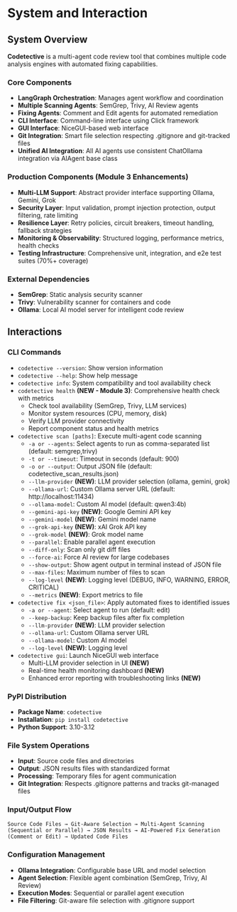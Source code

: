 # System and Interaction

## System Overview

**Codetective** is a multi-agent code review tool that combines multiple code analysis engines with automated fixing capabilities.

### Core Components
- **LangGraph Orchestration**: Manages agent workflow and coordination
- **Multiple Scanning Agents**: SemGrep, Trivy, AI Review agents
- **Fixing Agents**: Comment and Edit agents for automated remediation
- **CLI Interface**: Command-line interface using Click framework
- **GUI Interface**: NiceGUI-based web interface
- **Git Integration**: Smart file selection respecting .gitignore and git-tracked files
- **Unified AI Integration**: All AI agents use consistent ChatOllama integration via AIAgent base class

### Production Components (Module 3 Enhancements)
- **Multi-LLM Support**: Abstract provider interface supporting Ollama, Gemini, Grok
- **Security Layer**: Input validation, prompt injection protection, output filtering, rate limiting
- **Resilience Layer**: Retry policies, circuit breakers, timeout handling, fallback strategies
- **Monitoring & Observability**: Structured logging, performance metrics, health checks
- **Testing Infrastructure**: Comprehensive unit, integration, and e2e test suites (70%+ coverage)

### External Dependencies
- **SemGrep**: Static analysis security scanner
- **Trivy**: Vulnerability scanner for containers and code
- **Ollama**: Local AI model server for intelligent code review

## Interactions

### CLI Commands
- `codetective --version`: Show version information
- `codetective --help`: Show help message
- `codetective info`: System compatibility and tool availability check
- `codetective health` **(NEW - Module 3)**: Comprehensive health check with metrics
  - Check tool availability (SemGrep, Trivy, LLM services)
  - Monitor system resources (CPU, memory, disk)
  - Verify LLM provider connectivity
  - Report component status and health metrics
- `codetective scan [paths]`: Execute multi-agent code scanning
  - `-a or --agents`: Select agents to run as comma-separated list (default: semgrep,trivy)
  - `-t or --timeout`: Timeout in seconds (default: 900)
  - `-o or --output`: Output JSON file (default: codetective_scan_results.json)
  - `--llm-provider` **(NEW)**: LLM provider selection (ollama, gemini, grok)
  - `--ollama-url`: Custom Ollama server URL (default: http://localhost:11434)
  - `--ollama-model`: Custom AI model (default: qwen3:4b)
  - `--gemini-api-key` **(NEW)**: Google Gemini API key
  - `--gemini-model` **(NEW)**: Gemini model name
  - `--grok-api-key` **(NEW)**: xAI Grok API key
  - `--grok-model` **(NEW)**: Grok model name
  - `--parallel`: Enable parallel agent execution
  - `--diff-only`: Scan only git diff files
  - `--force-ai`: Force AI review for large codebases
  - `--show-output`: Show agent output in terminal instead of JSON file
  - `--max-files`: Maximum number of files to scan
  - `--log-level` **(NEW)**: Logging level (DEBUG, INFO, WARNING, ERROR, CRITICAL)
  - `--metrics` **(NEW)**: Export metrics to file
- `codetective fix <json_file>`: Apply automated fixes to identified issues
  - `-a or --agent`: Select agent to run (default: edit)
  - `--keep-backup`: Keep backup files after fix completion
  - `--llm-provider` **(NEW)**: LLM provider selection
  - `--ollama-url`: Custom Ollama server URL
  - `--ollama-model`: Custom AI model
  - `--log-level` **(NEW)**: Logging level
- `codetective gui`: Launch NiceGUI web interface
  - Multi-LLM provider selection in UI **(NEW)**
  - Real-time health monitoring dashboard **(NEW)**
  - Enhanced error reporting with troubleshooting links **(NEW)**

### PyPI Distribution
- **Package Name**: `codetective`
- **Installation**: `pip install codetective`
- **Python Support**: 3.10-3.12

### File System Operations
- **Input**: Source code files and directories
- **Output**: JSON results files with standardized format
- **Processing**: Temporary files for agent communication
- **Git Integration**: Respects .gitignore patterns and tracks git-managed files

### Input/Output Flow
```
Source Code Files → Git-Aware Selection → Multi-Agent Scanning (Sequential or Parallel) → JSON Results → AI-Powered Fix Generation (Comment or Edit) → Updated Code Files
```

### Configuration Management
- **Ollama Integration**: Configurable base URL and model selection
- **Agent Selection**: Flexible agent combination (SemGrep, Trivy, AI Review)
- **Execution Modes**: Sequential or parallel agent execution
- **File Filtering**: Git-aware file selection with .gitignore support
